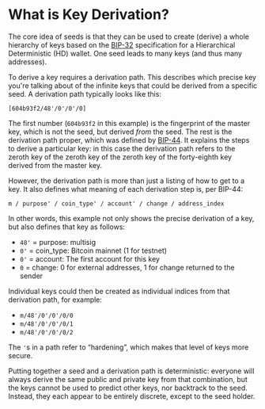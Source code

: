 # What is Key Derivation?

The core idea of seeds is that they can be used to create (derive) a whole hierarchy of keys based on the [BIP-32](https://github.com/bitcoin/bips/blob/master/bip-0032.mediawiki) specification for a Hierarchical Deterministic (HD) wallet. One seed leads to many keys (and thus many addresses).

To derive a key requires a derivation path. This describes which precise key you're talking about of the infinite keys that could be derived from a specific seed. A derivation path typically looks like this:

```
[604b93f2/48'/0'/0'/0]
```

The first number (`604b93f2` in this example) is the fingerprint of the master key, which is not the seed, but derived *from* the seed. The rest is the derivation path proper, which was defined by [BIP-44](https://github.com/bitcoin/bips/blob/master/bip-0044.mediawiki). It explains the steps to derive a particular key: in this case the derivation path refers to the zeroth key of the zeroth key of the zeroth key of the forty-eighth key derived from the master key.

However, the derivation path is more than just a listing of how to get to a key. It also defines what meaning of each derivation step is, per BIP-44:

```
m / purpose' / coin_type' / account' / change / address_index
```

In other words, this example not only shows the precise derivation of a key, but also defines that key as follows:

* `48'` = purpose: multisig
* `0'` = coin_type: Bitcoin mainnet (1 for testnet)
* `0'` = account: The first account for this key
* `0` = change: 0 for external addresses, 1 for change returned to the sender

Individual keys could then be created as individual indices from that derivation path, for example:

* `m/48'/0'/0'/0/0`
* `m/48'/0'/0'/0/1`
* `m/48'/0'/0'/0/2`

The `'`s in a path refer to “hardening”, which makes that level of keys more secure.

Putting together a seed and a derivation path is deterministic: everyone will always derive the same public and private key from that combination, but the keys cannot be used to predict other keys, nor backtrack to the seed. Instead, they each appear to be entirely discrete, except to the seed holder.
